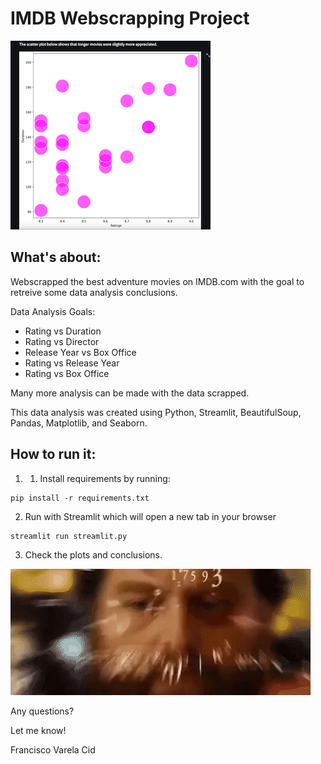 # IMDB Webscrapping Project


![plot image](./images/imdb_analysis.png)

## What's about: 
Webscrapped the best adventure movies on IMDB.com with the goal to retreive some data analysis conclusions.

Data Analysis Goals:
- Rating vs Duration
- Rating vs Director
- Release Year vs Box Office
- Rating vs Release Year
- Rating vs Box Office

Many more analysis can be made with the data scrapped.

This data analysis was created using Python, Streamlit, BeautifulSoup, Pandas, Matplotlib, and Seaborn.

## How to run it:

1. 1) Install requirements by running:
```
pip install -r requirements.txt
```
2. Run with Streamlit which will open a new tab in your browser
```
streamlit run streamlit.py
```
3. Check the plots and conclusions.

![calculations gif](./images/calculations.gif)


Any questions?

Let me know!

Francisco Varela Cid